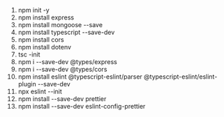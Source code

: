 1. npm init -y
2. npm install express
3. npm install mongoose --save
4. npm install typescript --save-dev
5. npm install cors
6. npm install dotenv
7. tsc -init
8. npm i --save-dev @types/express
9. npm i --save-dev @types/cors
10. npm install eslint @typescript-eslint/parser @typescript-eslint/eslint-plugin --save-dev
11. npx eslint --init
12. npm install --save-dev prettier
13. npm install --save-dev eslint-config-prettier
